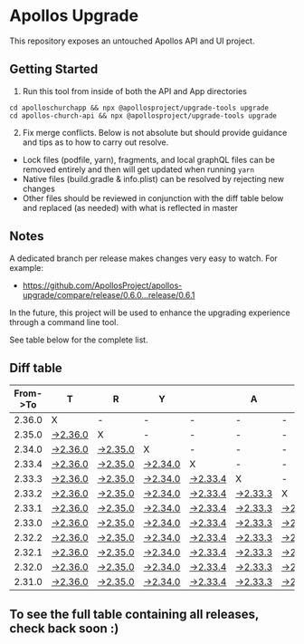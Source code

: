 # Apollos Upgrade

This repository exposes an untouched Apollos API and UI project.

## Getting Started

1. Run this tool from inside of both the API and App directories

```
cd apolloschurchapp && npx @apollosproject/upgrade-tools upgrade
cd apollos-church-api && npx @apollosproject/upgrade-tools upgrade
```

2. Fix merge conflicts. Below is not absolute but should provide guidance and tips as to how to carry out resolve.
* Lock files (podfile, yarn), fragments, and local graphQL files can be removed entirely and then will get updated when running `yarn`
* Native files (build.gradle & info.plist) can be resolved by rejecting new changes
* Other files should be reviewed in conjunction with the diff table below and replaced (as needed) with what is reflected in master

## Notes

A dedicated branch per release makes changes very easy
to watch. For example:

* https://github.com/ApollosProject/apollos-upgrade/compare/release/0.6.0...release/0.6.1

In the future, this project will be used to enhance the upgrading experience through a command line tool.

See table below for the complete list.

## Diff table

| From->To | T                                                                                                    | R                                                                                                    | Y                                                                                                    |                                                                                                      | A                                                                                                    | P                                                                                                    | O                                                                                                    | L                                                                                                    | L                                                                                                    | O                                                                                                    | S                                                                                                    | !   |
| -------- | ---------------------------------------------------------------------------------------------------- | ---------------------------------------------------------------------------------------------------- | ---------------------------------------------------------------------------------------------------- | ---------------------------------------------------------------------------------------------------- | ---------------------------------------------------------------------------------------------------- | ---------------------------------------------------------------------------------------------------- | ---------------------------------------------------------------------------------------------------- | ---------------------------------------------------------------------------------------------------- | ---------------------------------------------------------------------------------------------------- | ---------------------------------------------------------------------------------------------------- | ---------------------------------------------------------------------------------------------------- | --- |
| 2.36.0   | X                                                                                                    | -                                                                                                    | -                                                                                                    | -                                                                                                    | -                                                                                                    | -                                                                                                    | -                                                                                                    | -                                                                                                    | -                                                                                                    | -                                                                                                    | -                                                                                                    | -   |
| 2.35.0   | [->2.36.0](https://github.com/ApollosProject/apollos-upgrade/compare/release/2.35.0..release/2.36.0) | X                                                                                                    | -                                                                                                    | -                                                                                                    | -                                                                                                    | -                                                                                                    | -                                                                                                    | -                                                                                                    | -                                                                                                    | -                                                                                                    | -                                                                                                    | -   |
| 2.34.0   | [->2.36.0](https://github.com/ApollosProject/apollos-upgrade/compare/release/2.34.0..release/2.36.0) | [->2.35.0](https://github.com/ApollosProject/apollos-upgrade/compare/release/2.34.0..release/2.35.0) | X                                                                                                    | -                                                                                                    | -                                                                                                    | -                                                                                                    | -                                                                                                    | -                                                                                                    | -                                                                                                    | -                                                                                                    | -                                                                                                    | -   |
| 2.33.4   | [->2.36.0](https://github.com/ApollosProject/apollos-upgrade/compare/release/2.33.4..release/2.36.0) | [->2.35.0](https://github.com/ApollosProject/apollos-upgrade/compare/release/2.33.4..release/2.35.0) | [->2.34.0](https://github.com/ApollosProject/apollos-upgrade/compare/release/2.33.4..release/2.34.0) | X                                                                                                    | -                                                                                                    | -                                                                                                    | -                                                                                                    | -                                                                                                    | -                                                                                                    | -                                                                                                    | -                                                                                                    | -   |
| 2.33.3   | [->2.36.0](https://github.com/ApollosProject/apollos-upgrade/compare/release/2.33.3..release/2.36.0) | [->2.35.0](https://github.com/ApollosProject/apollos-upgrade/compare/release/2.33.3..release/2.35.0) | [->2.34.0](https://github.com/ApollosProject/apollos-upgrade/compare/release/2.33.3..release/2.34.0) | [->2.33.4](https://github.com/ApollosProject/apollos-upgrade/compare/release/2.33.3..release/2.33.4) | X                                                                                                    | -                                                                                                    | -                                                                                                    | -                                                                                                    | -                                                                                                    | -                                                                                                    | -                                                                                                    | -   |
| 2.33.2   | [->2.36.0](https://github.com/ApollosProject/apollos-upgrade/compare/release/2.33.2..release/2.36.0) | [->2.35.0](https://github.com/ApollosProject/apollos-upgrade/compare/release/2.33.2..release/2.35.0) | [->2.34.0](https://github.com/ApollosProject/apollos-upgrade/compare/release/2.33.2..release/2.34.0) | [->2.33.4](https://github.com/ApollosProject/apollos-upgrade/compare/release/2.33.2..release/2.33.4) | [->2.33.3](https://github.com/ApollosProject/apollos-upgrade/compare/release/2.33.2..release/2.33.3) | X                                                                                                    | -                                                                                                    | -                                                                                                    | -                                                                                                    | -                                                                                                    | -                                                                                                    | -   |
| 2.33.1   | [->2.36.0](https://github.com/ApollosProject/apollos-upgrade/compare/release/2.33.1..release/2.36.0) | [->2.35.0](https://github.com/ApollosProject/apollos-upgrade/compare/release/2.33.1..release/2.35.0) | [->2.34.0](https://github.com/ApollosProject/apollos-upgrade/compare/release/2.33.1..release/2.34.0) | [->2.33.4](https://github.com/ApollosProject/apollos-upgrade/compare/release/2.33.1..release/2.33.4) | [->2.33.3](https://github.com/ApollosProject/apollos-upgrade/compare/release/2.33.1..release/2.33.3) | [->2.33.2](https://github.com/ApollosProject/apollos-upgrade/compare/release/2.33.1..release/2.33.2) | X                                                                                                    | -                                                                                                    | -                                                                                                    | -                                                                                                    | -                                                                                                    | -   |
| 2.33.0   | [->2.36.0](https://github.com/ApollosProject/apollos-upgrade/compare/release/2.33.0..release/2.36.0) | [->2.35.0](https://github.com/ApollosProject/apollos-upgrade/compare/release/2.33.0..release/2.35.0) | [->2.34.0](https://github.com/ApollosProject/apollos-upgrade/compare/release/2.33.0..release/2.34.0) | [->2.33.4](https://github.com/ApollosProject/apollos-upgrade/compare/release/2.33.0..release/2.33.4) | [->2.33.3](https://github.com/ApollosProject/apollos-upgrade/compare/release/2.33.0..release/2.33.3) | [->2.33.2](https://github.com/ApollosProject/apollos-upgrade/compare/release/2.33.0..release/2.33.2) | [->2.33.1](https://github.com/ApollosProject/apollos-upgrade/compare/release/2.33.0..release/2.33.1) | X                                                                                                    | -                                                                                                    | -                                                                                                    | -                                                                                                    | -   |
| 2.32.2   | [->2.36.0](https://github.com/ApollosProject/apollos-upgrade/compare/release/2.32.2..release/2.36.0) | [->2.35.0](https://github.com/ApollosProject/apollos-upgrade/compare/release/2.32.2..release/2.35.0) | [->2.34.0](https://github.com/ApollosProject/apollos-upgrade/compare/release/2.32.2..release/2.34.0) | [->2.33.4](https://github.com/ApollosProject/apollos-upgrade/compare/release/2.32.2..release/2.33.4) | [->2.33.3](https://github.com/ApollosProject/apollos-upgrade/compare/release/2.32.2..release/2.33.3) | [->2.33.2](https://github.com/ApollosProject/apollos-upgrade/compare/release/2.32.2..release/2.33.2) | [->2.33.1](https://github.com/ApollosProject/apollos-upgrade/compare/release/2.32.2..release/2.33.1) | [->2.33.0](https://github.com/ApollosProject/apollos-upgrade/compare/release/2.32.2..release/2.33.0) | X                                                                                                    | -                                                                                                    | -                                                                                                    | -   |
| 2.32.1   | [->2.36.0](https://github.com/ApollosProject/apollos-upgrade/compare/release/2.32.1..release/2.36.0) | [->2.35.0](https://github.com/ApollosProject/apollos-upgrade/compare/release/2.32.1..release/2.35.0) | [->2.34.0](https://github.com/ApollosProject/apollos-upgrade/compare/release/2.32.1..release/2.34.0) | [->2.33.4](https://github.com/ApollosProject/apollos-upgrade/compare/release/2.32.1..release/2.33.4) | [->2.33.3](https://github.com/ApollosProject/apollos-upgrade/compare/release/2.32.1..release/2.33.3) | [->2.33.2](https://github.com/ApollosProject/apollos-upgrade/compare/release/2.32.1..release/2.33.2) | [->2.33.1](https://github.com/ApollosProject/apollos-upgrade/compare/release/2.32.1..release/2.33.1) | [->2.33.0](https://github.com/ApollosProject/apollos-upgrade/compare/release/2.32.1..release/2.33.0) | [->2.32.2](https://github.com/ApollosProject/apollos-upgrade/compare/release/2.32.1..release/2.32.2) | X                                                                                                    | -                                                                                                    | -   |
| 2.32.0   | [->2.36.0](https://github.com/ApollosProject/apollos-upgrade/compare/release/2.32.0..release/2.36.0) | [->2.35.0](https://github.com/ApollosProject/apollos-upgrade/compare/release/2.32.0..release/2.35.0) | [->2.34.0](https://github.com/ApollosProject/apollos-upgrade/compare/release/2.32.0..release/2.34.0) | [->2.33.4](https://github.com/ApollosProject/apollos-upgrade/compare/release/2.32.0..release/2.33.4) | [->2.33.3](https://github.com/ApollosProject/apollos-upgrade/compare/release/2.32.0..release/2.33.3) | [->2.33.2](https://github.com/ApollosProject/apollos-upgrade/compare/release/2.32.0..release/2.33.2) | [->2.33.1](https://github.com/ApollosProject/apollos-upgrade/compare/release/2.32.0..release/2.33.1) | [->2.33.0](https://github.com/ApollosProject/apollos-upgrade/compare/release/2.32.0..release/2.33.0) | [->2.32.2](https://github.com/ApollosProject/apollos-upgrade/compare/release/2.32.0..release/2.32.2) | [->2.32.1](https://github.com/ApollosProject/apollos-upgrade/compare/release/2.32.0..release/2.32.1) | X                                                                                                    | -   |
| 2.31.0   | [->2.36.0](https://github.com/ApollosProject/apollos-upgrade/compare/release/2.31.0..release/2.36.0) | [->2.35.0](https://github.com/ApollosProject/apollos-upgrade/compare/release/2.31.0..release/2.35.0) | [->2.34.0](https://github.com/ApollosProject/apollos-upgrade/compare/release/2.31.0..release/2.34.0) | [->2.33.4](https://github.com/ApollosProject/apollos-upgrade/compare/release/2.31.0..release/2.33.4) | [->2.33.3](https://github.com/ApollosProject/apollos-upgrade/compare/release/2.31.0..release/2.33.3) | [->2.33.2](https://github.com/ApollosProject/apollos-upgrade/compare/release/2.31.0..release/2.33.2) | [->2.33.1](https://github.com/ApollosProject/apollos-upgrade/compare/release/2.31.0..release/2.33.1) | [->2.33.0](https://github.com/ApollosProject/apollos-upgrade/compare/release/2.31.0..release/2.33.0) | [->2.32.2](https://github.com/ApollosProject/apollos-upgrade/compare/release/2.31.0..release/2.32.2) | [->2.32.1](https://github.com/ApollosProject/apollos-upgrade/compare/release/2.31.0..release/2.32.1) | [->2.32.0](https://github.com/ApollosProject/apollos-upgrade/compare/release/2.31.0..release/2.32.0) | X   |

## To see the full table containing all releases, check back soon :)
